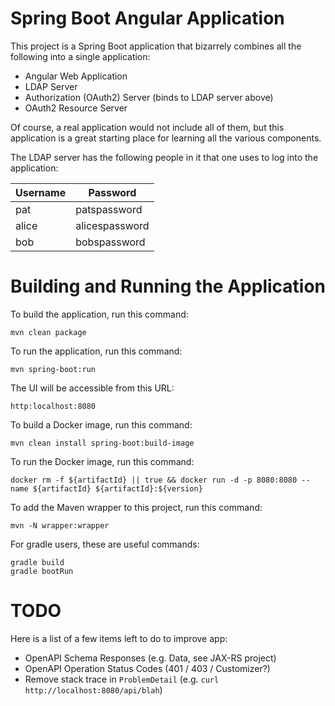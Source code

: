 Spring Boot Angular Application
===============================

This project is a Spring Boot application that bizarrely combines all the following
into a single application:

* Angular Web Application
* LDAP Server
* Authorization (OAuth2) Server (binds to LDAP server above)
* OAuth2 Resource Server

Of course, a real application would not include all of them, but this application
is a great starting place for learning all the various components.

The LDAP server has the following people in it that one uses to log into the application:

| Username | Password       |
| -------- | -------------- |
| pat      | patspassword   |
| alice    | alicespassword |
| bob      | bobspassword   |


Building and Running the Application
====================================

To build the application, run this command:

```
mvn clean package
```

To run the application, run this command:

```
mvn spring-boot:run
```

The UI will be accessible from this URL:

```
http:localhost:8080
```

To build a Docker image, run this command:

```
mvn clean install spring-boot:build-image
```

To run the Docker image, run this command:

```
docker rm -f ${artifactId} || true && docker run -d -p 8080:8080 --name ${artifactId} ${artifactId}:${version}

```

To add the Maven wrapper to this project, run this command:

```
mvn -N wrapper:wrapper
```

For gradle users, these are useful commands:

```
gradle build
gradle bootRun
```

TODO
====

Here is a list of a few items left to do to improve app:

* OpenAPI Schema Responses (e.g. Data, see JAX-RS project)
* OpenAPI Operation Status Codes (401 / 403 / Customizer?)
* Remove stack trace in `ProblemDetail` (e.g. `curl http://localhost:8080/api/blah`)

